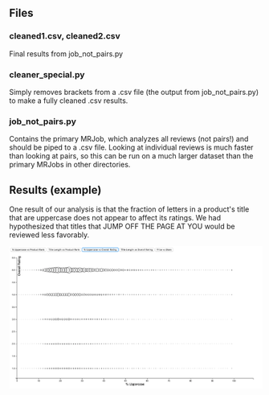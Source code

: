 ## Files ##

### cleaned1.csv, cleaned2.csv ###

Final results from job_not_pairs.py

### cleaner_special.py ###

Simply removes brackets from a .csv file (the output from job_not_pairs.py) to make a fully cleaned .csv results.

### job_not_pairs.py ###

Contains the primary MRJob, which analyzes all reviews (not pairs!) and should be piped to a .csv file. Looking at individual reviews is much faster than looking at pairs, so this can be run on a much larger dataset than the primary MRJobs in other directories.

## Results (example) ##

One result of our analysis is that the fraction of letters in a product's title that are uppercase does not appear to affect its ratings. We had hypothesized that titles that JUMP OFF THE PAGE AT YOU would be reviewed less favorably.

![Electronics Image](./electronics_image.png?raw=true "Ohhh pretty graphs. So pretty in fact that they're worth ~extra~ points")
